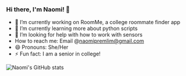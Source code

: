 ### Hi there, I'm Naomi! 👋



- 🔭 I’m currently working on RoomMe, a college roommate finder app
- 🌱 I’m currently learning more about python scripts
- 🤔 I’m looking for help with how to work with sensors
- How to reach me: Email @naomipremlim@gmail.com
- 😄 Pronouns: She/Her
- ⚡ Fun fact: I am a senior in college!

![Naomi's GitHub stats](https://github-readme-stats.vercel.app/api?username=npremlim&show_icons=true&theme=tokyonight)


